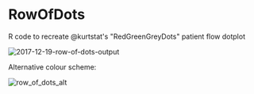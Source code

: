 # RowOfDots
R code to recreate @kurtstat's "RedGreenGreyDots" patient flow dotplot


![2017-12-19-row-of-dots-output](https://user-images.githubusercontent.com/3278367/34303218-57ba184c-e72c-11e7-9219-a823ff47bf5f.gif)



Alternative colour scheme:

![row_of_dots_alt](https://user-images.githubusercontent.com/3278367/34303021-7cf69bc2-e72b-11e7-8db1-4851ab24bef2.gif)

